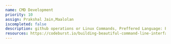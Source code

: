 ```yaml
---
name: CMD Development
priority: 10
assign: Prakshal Jain,Maalolan
iscompleted: false
description: github operations or Linux Commands, Preffered Language: Python
resources: https://codeburst.io/building-beautiful-command-line-interfaces-with-python-26c7e1bb54df,https://realpython.com/command-line-interfaces-python-argparse/#:~:text=The%20command%20line%20interface%20(also,currently%20the%20Python%20argparse%20library,https://doc.cocalc.com/api/
---
```

